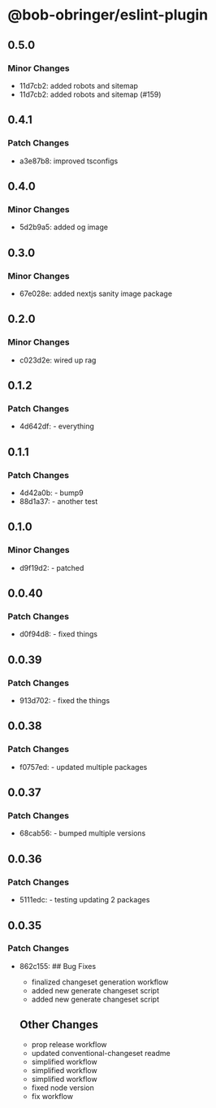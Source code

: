 # @bob-obringer/eslint-plugin

## 0.5.0

### Minor Changes

- 11d7cb2: added robots and sitemap
- 11d7cb2: added robots and sitemap (#159)

## 0.4.1

### Patch Changes

- a3e87b8: improved tsconfigs

## 0.4.0

### Minor Changes

- 5d2b9a5: added og image

## 0.3.0

### Minor Changes

- 67e028e: added nextjs sanity image package

## 0.2.0

### Minor Changes

- c023d2e: wired up rag

## 0.1.2

### Patch Changes

- 4d642df: - everything

## 0.1.1

### Patch Changes

- 4d42a0b: - bump9
- 88d1a37: - another test

## 0.1.0

### Minor Changes

- d9f19d2: - patched

## 0.0.40

### Patch Changes

- d0f94d8: - fixed things

## 0.0.39

### Patch Changes

- 913d702: - fixed the things

## 0.0.38

### Patch Changes

- f0757ed: - updated multiple packages

## 0.0.37

### Patch Changes

- 68cab56: - bumped multiple versions

## 0.0.36

### Patch Changes

- 5111edc: - testing updating 2 packages

## 0.0.35

### Patch Changes

- 862c155: ## Bug Fixes

  - finalized changeset generation workflow
  - added new generate changeset script
  - added new generate changeset script

  ## Other Changes

  - prop release workflow
  - updated conventional-changeset readme
  - simplified workflow
  - simplified workflow
  - simplified workflow
  - fixed node version
  - fix workflow
